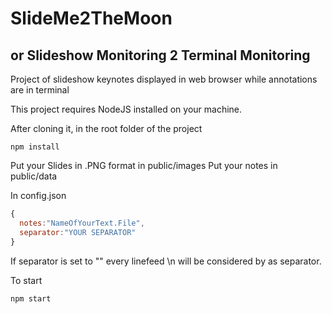 # SlideMe2TheMoon
## or Slideshow Monitoring 2 Terminal Monitoring
Project of slideshow keynotes displayed in web browser while annotations are in terminal

This project requires NodeJS installed on your machine.

After cloning it, in the root folder of the project
```shell
npm install
```
Put your Slides in .PNG format in public/images
Put your notes in public/data

In config.json

```javascript
{
  notes:"NameOfYourText.File",
  separator:"YOUR SEPARATOR"
}
```

If separator is set to "" every linefeed \n will be considered by as separator.

To start

```shell
npm start
```
